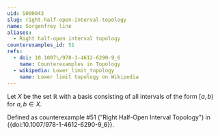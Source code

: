 ```yaml
---
uid: S000043
slug: right-half-open-interval-topology
name: Sorgenfrey line
aliases:
  - Right half-open interval topology
counterexamples_id: 51
refs:
  - doi: 10.1007\/978-1-4612-6290-9_6
    name: Counterexamples in Topology
  - wikipedia: Lower_limit_topology
    name: Lower limit topology on Wikipedia
---
```

Let $X$ be the set $\mathbb{R}$ with a basis consisting of all intervals of the form $[a,b)$ for $a,b \in X$.

Defined as counterexample #51 ("Right Half-Open Interval Topology")
in {{doi:10.1007\/978-1-4612-6290-9_6}}.
